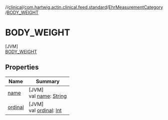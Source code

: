//[clinical](../../../../index.md)/[com.hartwig.actin.clinical.feed.standard](../../index.md)/[EhrMeasurementCategory](../index.md)/[BODY_WEIGHT](index.md)

# BODY_WEIGHT

[JVM]\
[BODY_WEIGHT](index.md)

## Properties

| Name | Summary |
|---|---|
| [name](../../-ehr-lab-unit/-n-o-n-e/index.md#-372974862%2FProperties%2F1757943785) | [JVM]<br>val [name](../../-ehr-lab-unit/-n-o-n-e/index.md#-372974862%2FProperties%2F1757943785): [String](https://kotlinlang.org/api/latest/jvm/stdlib/kotlin/-string/index.html) |
| [ordinal](../../-ehr-lab-unit/-n-o-n-e/index.md#-739389684%2FProperties%2F1757943785) | [JVM]<br>val [ordinal](../../-ehr-lab-unit/-n-o-n-e/index.md#-739389684%2FProperties%2F1757943785): [Int](https://kotlinlang.org/api/latest/jvm/stdlib/kotlin/-int/index.html) |
